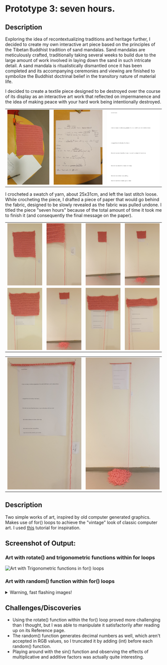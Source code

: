 # Prototype 3: seven hours.

## Description
Exploring the idea of recontextualizing traditions and heritage further, I decided to create my own interactive art piece based on the principles of the Tibetan Buddhist tradition of sand mandalas. Sand mandalas are meticulously crafted, traditionally taking several weeks to build due to the large amount of work involved in laying down the sand in such intricate detail. A sand mandala is ritualistically dismantled once it has been completed and its accompanying ceremonies and viewing are finished to symbolize the Buddhist doctrinal belief in the transitory nature of material life.

I decided to create a textile piece designed to be destroyed over the course of its display as an interactive art work that reflected on impermanence and the idea of making peace with your hard work being intentionally destroyed. 

<table border="0" width="100%"><tr>
<td> <img src="images/prep2.jpg" alt="'finished' crochet piece" style="width: 100%;"/> </td>
<td> <img src="images/prep3.jpg" alt="text draft" style="width: 100%;"/> </td>
<td> <img src="images/prep5.jpg" alt="text final" style="width: 100%;"/> </td>
</tr></table>

I crocheted a swatch of yarn, about 25x31cm, and left the last stitch loose. While crocheting the piece, I drafted a piece of paper that would go behind the fabric, designed to be slowly revealed as the fabric was pulled undone. I titled the piece "seven hours" because of the total amount of time it took me to finish it (and consequently the final message on the paper). 

<table border="0" width="100%"><tr>
<td> <img src="images/piece1.jpg" alt="'final' piece" style="width: 100%;"/> </td>
<td> <img src="images/piece2.jpg" alt="'final' piece" style="width: 100%;"/> </td>
<td> <img src="images/piece3.jpg" alt="piece in progress" style="width: 100%;"/> </td>
<td> <img src="images/piece4.jpg" alt="piece in progress" style="width: 100%;"/> </td>
</tr>
<tr>
<td> <img src="images/piece5.jpg" alt="piece in progress" style="width: 100%;"/> </td>
<td> <img src="images/piece6.jpg" alt="piece in progress" style="width: 100%;"/> </td>
<td> <img src="images/piece7.jpg" alt="piece in progress" style="width: 100%;"/> </td>
<td> <img src="images/piece8.jpg" alt="piece in progress" style="width: 100%;"/> </td>
</tr></table>

<table border="0" width="100%"><tr>
<td> <img src="images/final1.jpg" alt="final piece" style="width: 100%;"/> </td>
<td> <img src="images/final2.jpg" alt="final piece" style="width: 100%;"/> </td>
</tr></table>

## Description
Two simple works of art, inspired by old computer generated graphics. Makes use of for() loops to achieve the "vintage" look of classic computer art. I used [this](https://www.youtube.com/watch?v=LaarVR1AOvs) tutorial for inspiration.

## Screenshot of Output:

### Art with rotate() and trigonometric functions within for loops
![Art with Trigonometric functions in for() loops](https://github.com/mike-leo-k/intro-to-im/blob/master/june%202/digital_art_1.png)

### Art with random() function within for() loops

<details>
  <summary>Warning, fast flashing images!</summary>
  
![Art with random() functions in for() loops](https://github.com/mlk525/intro-to-im/blob/master/june%202/digital_art_2.gif)
</details>


## Challenges/Discoveries
* Using the rotate() function within the for() loop proved more challenging than I thought, but I was able to manipulate it satisfactorily after reading up on its Reference page.
* The random() function generates decimal numbers as well, which aren't accepted in RGB values, so I truncated it by adding (int) before each random() function.
* Playing around with the sin() function and observing the effects of multiplicative and additive factors was actually quite interesting.
